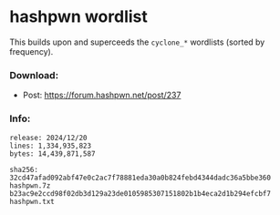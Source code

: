 # hashpwn wordlist

This builds upon and superceeds the `cyclone_*` wordlists (sorted by frequency).

### Download:
* Post: https://forum.hashpwn.net/post/237

### Info:
```
release: 2024/12/20
lines: 1,334,935,823
bytes: 14,439,871,587

sha256:
32cd47afad092abf47e0c2ac7f78881eda30a0b824febd4344dadc36a5bbe360  hashpwn.7z
b23ac9e2ccd98f02db3d129a23de0105985307151802b1b4eca2d1b294efcbf7  hashpwn.txt
```
